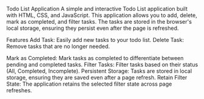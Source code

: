 Todo List Application
A simple and interactive Todo List application built with HTML, CSS, and JavaScript. This application allows you to add, delete, mark as completed, and filter tasks. The tasks are stored in the browser's local storage, ensuring they persist even after the page is refreshed.

Features
Add Task: Easily add new tasks to your todo list.
Delete Task: Remove tasks that are no longer needed.

Mark as Completed: Mark tasks as completed to differentiate between pending and completed tasks.
Filter Tasks: Filter tasks based on their status (All, Completed, Incomplete).
Persistent Storage: Tasks are stored in local storage, ensuring they are saved even after a page refresh.
Retain Filter State: The application retains the selected filter state across page refreshes.

